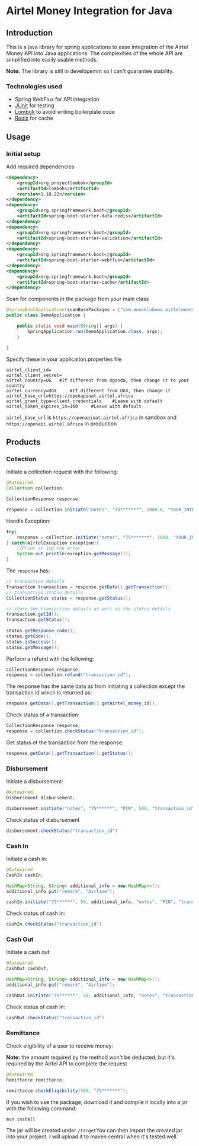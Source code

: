 # Airtel Money Integration for Java

## Introduction
This is a java library for spring applications to ease integration of the Airtel Money API into Java applications. 
The complexities of the whole API are simplified into easily usable methods.

**Note:** The library is still in developemnt so I can't guarantee stability.

### Technologies used

- Spring WebFlux for API integration
- [JUnit](https://junit.org/junit5/) for testing
- [Lombok](https://projectlombok.org/) to avoid writing boilerplate code
- [Redis](https://redis.io/) for cache

## Usage
### Initial setup

Add required dependencies
```xml
<dependency>
    <groupId>org.projectlombok</groupId>
    <artifactId>lombok</artifactId>
    <version>1.18.22</version>
</dependency>
<dependency>
	<groupId>org.springframework.boot</groupId>
	<artifactId>spring-boot-starter-data-redis</artifactId>
</dependency>
<dependency>
	<groupId>org.springframework.boot</groupId>
	<artifactId>spring-boot-starter-validation</artifactId>
</dependency>
<dependency>
	<groupId>org.springframework.boot</groupId>
	<artifactId>spring-boot-starter-webflux</artifactId>
</dependency>
<dependency>
	<groupId>org.springframework.boot</groupId>
	<artifactId>spring-boot-starter-cache</artifactId>
</dependency>
```
Scan for components in the package from your main class

```java
@SpringBootApplication(scanBasePackages = {"com.enocklubowa.airtelmoneyjava", ...your other packages})
public class DemoApplication {

	public static void main(String[] args) {
		SpringApplication.run(DemoApplication.class, args);
	}

}
```

Specify these in your application.properties file

```properties
airtel_client_id=
airtel_client_secret=
airtel_country=UG   #If different from Uganda, then change it to your country
airtel_currency=UGX     #If different from UGX, then change it
airtel_base_url=https://openapiuat.airtel.africa
airtel_grant_type=client_credentials    #Leave with default
airtel_token_expires_in=160     #Leave with default
```
`airtel_base_url` is `https://openapiuat.airtel.africa` in sandbox and `https://openapi.airtel.africa` in production 

## Products
### Collection 
Initiate a collection request with the following:

```java
@Autowired
Collection collection;

CollectionResponse response;

response = collection.initiate("notes", "75*******", 1000.0, "YOUR_INTERNAL_GENERATED_TRANSACTION_ID");
```

Handle Exception:
```java
try{
    response = collection.initiate("notes", "75*******", 1000, "YOUR_INTERNAL_GENERATED_TRANSACTION_ID");
} catch(AirtelException exception){
    //Print or log the error
    System.out.println(exception.getMessage());
}
```

The `response` has:
```java
// transaction details
Transaction transaction = response.getData().getTransaction(); 
// transaction status details
CollectionStatus status = response.getStatus();

// store the transaction details as well as the status details        
transaction.getId();
transaction.getStatus();
        
status.getResponse_code();
status.getCode();
status.isSuccess();
status.getMessage();
```

Perform a refund with the following:

```java
CollectionResponse response;
response = collection.refund("transaction_id");
```

The response has the same data as from initiating a collection except the transaction id which is returned as:

```java
response.getData().getTransaction().getAirtel_money_id();
```

Check status of a transaction:

```java
CollectionResponse response;
response = collection.checkStatus("transaction_id");
```

Get status of the transaction from the response:
```java
response.getData().getTransaction().getStatus();
```

### Disbursement

Initiate a disbursement:

```java
@Autowired
Disbursement disbursement;

disbursement.initiate("notes", "75******", "PIN", 500, "transaction_id");
```

Check status of disbursement

```java
disbursement.checkStatus("transaction_id")
```

### Cash In

Initiate a cash in:

```java
@Autowired
CashIn cashIn;

HashMap<String, String> additional_info = new HashMap<>();
additional_info.put("remark", "Airtime");

cashIn.initiate("75******", 50, additional_info, "notes", "PIN", "transaction_id");
```

Check status of cash in:
```java
cashIn.checkStatus("transaction_id")
```

### Cash Out
Initiate a cash out:

```java
@Autowired
CashOut cashOut;

HashMap<String, String> additional_info = new HashMap<>();
additional_info.put("remark", "Airtime");

cashOut.initiate("75******", 50, additional_info, "notes", "transaction_id");
```

Check status of cash in:
```java
cashOut.checkStatus("transaction_id")
```

### Remittance
Check eligibility of a user to receive money:

**Note:** the amount required by the method won't be deducted, but it's required by the Airtel API to complete the request
```java
@Autowired
Remittance remittance;

remittance.checkEligibility(500, "75*******");
```

If you wish to use the package, download it and compile it locally into a jar with the following command:
```
mvn install
```
The jar will be created under `/target`You can then import the created jar into your project.
I will upload it to maven central when it's tested well.